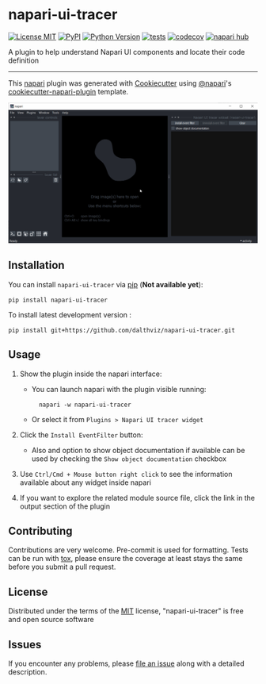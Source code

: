 # napari-ui-tracer

[![License MIT](https://img.shields.io/pypi/l/napari-ui-tracer.svg?color=green)](https://github.com/dalthviz/napari-ui-tracer/raw/main/LICENSE)
[![PyPI](https://img.shields.io/pypi/v/napari-ui-tracer.svg?color=green)](https://pypi.org/project/napari-ui-tracer)
[![Python Version](https://img.shields.io/pypi/pyversions/napari-ui-tracer.svg?color=green)](https://python.org)
[![tests](https://github.com/dalthviz/napari-ui-tracer/workflows/tests/badge.svg)](https://github.com/dalthviz/napari-ui-tracer/actions)
[![codecov](https://codecov.io/gh/dalthviz/napari-ui-tracer/branch/main/graph/badge.svg)](https://codecov.io/gh/dalthviz/napari-ui-tracer)
[![napari hub](https://img.shields.io/endpoint?url=https://api.napari-hub.org/shields/napari-ui-tracer)](https://napari-hub.org/plugins/napari-ui-tracer)

A plugin to help understand Napari UI components and locate their code definition

----------------------------------

This [napari] plugin was generated with [Cookiecutter] using [@napari]'s [cookiecutter-napari-plugin] template.

![GIF showing Napari UI tracer's functionality](https://raw.githubusercontent.com/dalthviz/napari-ui-tracer/main/images/napari-ui-tracer.gif)

## Installation

You can install `napari-ui-tracer` via [pip] (**Not available yet**):

    pip install napari-ui-tracer



To install latest development version :

    pip install git+https://github.com/dalthviz/napari-ui-tracer.git


## Usage

1. Show the plugin inside the napari interface:

    * You can launch napari with the plugin visible running:

            napari -w napari-ui-tracer

    * Or select it from `Plugins > Napari UI tracer widget`

2. Click the `Install EventFilter` button:
    * Also and option to show object documentation if available can be used by checking the `Show object documentation` checkbox

3. Use `Ctrl/Cmd + Mouse button right click` to see the information available about any widget inside napari

4. If you want to explore the related module source file, click the link in the output section of the plugin

## Contributing

Contributions are very welcome. Pre-commit is used for formatting. Tests can be run with [tox], please ensure
the coverage at least stays the same before you submit a pull request.

## License

Distributed under the terms of the [MIT] license,
"napari-ui-tracer" is free and open source software

## Issues

If you encounter any problems, please [file an issue] along with a detailed description.

[napari]: https://github.com/napari/napari
[Cookiecutter]: https://github.com/audreyr/cookiecutter
[@napari]: https://github.com/napari
[MIT]: http://opensource.org/licenses/MIT
[BSD-3]: http://opensource.org/licenses/BSD-3-Clause
[GNU GPL v3.0]: http://www.gnu.org/licenses/gpl-3.0.txt
[GNU LGPL v3.0]: http://www.gnu.org/licenses/lgpl-3.0.txt
[Apache Software License 2.0]: http://www.apache.org/licenses/LICENSE-2.0
[Mozilla Public License 2.0]: https://www.mozilla.org/media/MPL/2.0/index.txt
[cookiecutter-napari-plugin]: https://github.com/napari/cookiecutter-napari-plugin

[file an issue]: https://github.com/dalthviz/napari-ui-tracer/issues

[napari]: https://github.com/napari/napari
[tox]: https://tox.readthedocs.io/en/latest/
[pip]: https://pypi.org/project/pip/
[PyPI]: https://pypi.org/
